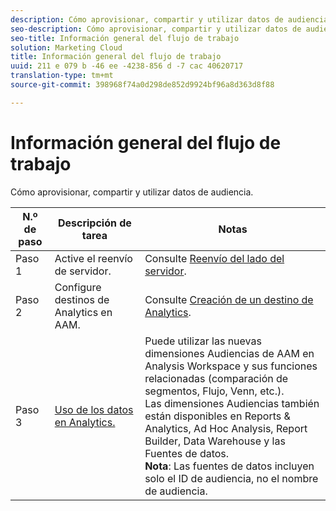 ```yaml
---
description: Cómo aprovisionar, compartir y utilizar datos de audiencia.
seo-description: Cómo aprovisionar, compartir y utilizar datos de audiencia.
seo-title: Información general del flujo de trabajo
solution: Marketing Cloud
title: Información general del flujo de trabajo
uuid: 211 e 079 b -46 ee -4238-856 d -7 cac 40620717
translation-type: tm+mt
source-git-commit: 398968f74a0d298de852d9924bf96a8d363d8f88

---
```



# Información general del flujo de trabajo

Cómo aprovisionar, compartir y utilizar datos de audiencia.

| N.º de paso | Descripción de tarea | Notas |
|--- |--- |--- |
| Paso 1 | Active el reenvío de servidor. | Consulte [Reenvío del lado del servidor](/help/admin/admin/c-server-side-forwarding/ssf.md). |
| Paso 2 | Configure destinos de Analytics en AAM. | Consulte [Creación de un destino de Analytics](https://marketing.adobe.com/resources/help/en_US/aam/create-analytics-destination.html). |
| Paso 3 | [Uso de los datos en Analytics.](../../../integrate/c-audience-analytics/c-workflow/use-audience-data-analytics.md#concept_369266B9010947D59E5479547F1DCB8B) | Puede utilizar las nuevas dimensiones Audiencias de AAM en Analysis Workspace y sus funciones relacionadas (comparación de segmentos, Flujo, Venn, etc.). <br>Las dimensiones Audiencias también están disponibles en Reports &amp; Analytics, Ad Hoc Analysis, Report Builder, Data Warehouse y las Fuentes de datos. <br>**Nota**: Las fuentes de datos incluyen solo el ID de audiencia, no el nombre de audiencia. |
